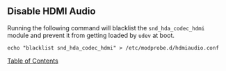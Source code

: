 ## Disable HDMI Audio

Running the following command will blacklist the `snd_hda_codec_hdmi` module and prevent it from getting loaded by `udev` at boot.

```
echo "blacklist snd_hda_codec_hdmi" > /etc/modprobe.d/hdmiaudio.conf
```

[Table of Contents](README.md)
